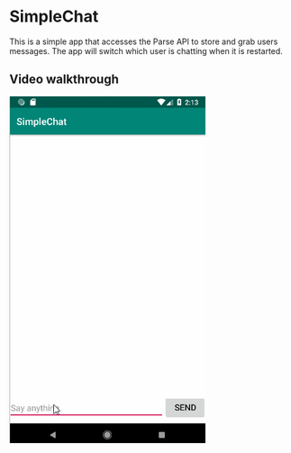 # SimpleChat

This is a simple app that accesses the Parse API to store and grab users messages. The app will switch which user is chatting when it is restarted. 

## Video walkthrough

<img src="https://github.com/leviwp48/CodePathLab5/blob/master/SimpleChat/CodePathLab5.gif">
